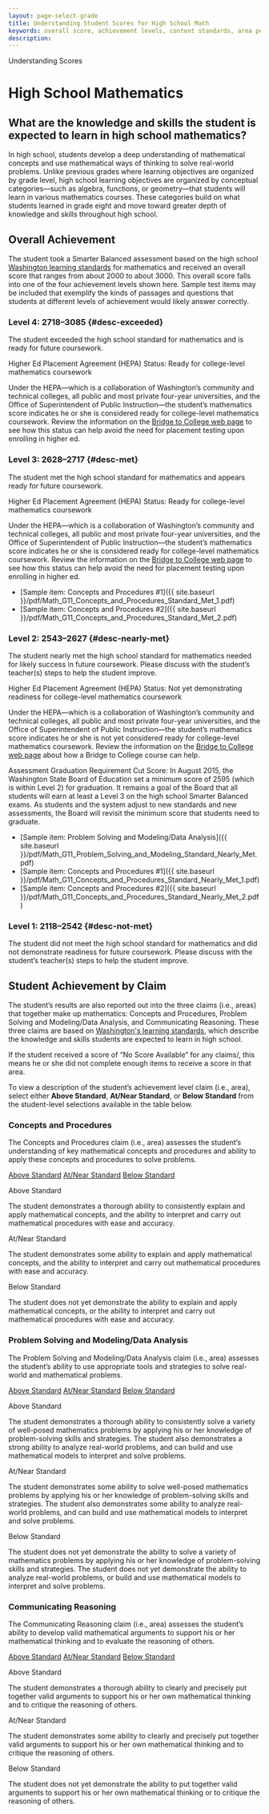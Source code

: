 ```yaml
---
layout: page-select-grade
title: Understanding Student Scores for High School Math
keywords: overall score, achievement levels, content standards, area performance level, EAP
description:
---
```


<div class="herring" markdown="1">

<span class="breadcrumb">Understanding Scores</span>

# High School Mathematics

## What are the knowledge and skills the student is expected to learn in high school mathematics?

In high school, students develop a deep understanding of mathematical concepts and use mathematical ways of thinking to solve real-world problems. Unlike previous grades where learning objectives are organized by grade level, high school learning objectives are organized by conceptual categories—such as algebra, functions, or geometry—that students will learn in various mathematics courses. These categories build on what students learned in grade eight and move toward greater depth of knowledge and skills throughout high school.

## Overall Achievement

The student took a Smarter Balanced assessment based on the high school [Washington learning standards](http://www.k12.wa.us/CurriculumInstruct/default.aspx)
 for mathematics and received an overall score that ranges from about 2000 to about 3000. This overall score falls into one of the four achievement levels shown here. Sample test items may be included that exemplify the kinds of passages and questions that students at different levels of achievement would likely answer correctly.

<div class="accordion" markdown="1">

### Level 4: 2718–3085 {#desc-exceeded}

The student exceeded the high school standard for mathematics and is ready for future coursework.

Higher Ed Placement Agreement (HEPA) Status: Ready for college-level mathematics coursework

Under the HEPA—which is a collaboration of Washington’s community and technical colleges, all public and most private four-year universities, and the Office of Superintendent of Public Instruction—the student’s mathematics score indicates he or she is considered ready for college-level mathematics coursework. Review the information on the [Bridge to College web page](http://www.k12.wa.us/CurriculumInstruct/BridgetoCollege/) to see how this status can help avoid the need for placement testing upon enrolling in higher ed.

</div>
<div class="accordion" markdown="1">

### Level 3: 2628–2717 {#desc-met}

The student met the high school standard for mathematics and appears ready for future coursework.

Higher Ed Placement Agreement (HEPA) Status: Ready for college-level mathematics coursework

Under the HEPA—which is a collaboration of Washington’s community and technical colleges, all public and most private four-year universities, and the Office of Superintendent of Public Instruction—the student’s mathematics score indicates he or she is considered ready for college-level mathematics coursework. Review the information on the [Bridge to College web page](http://www.k12.wa.us/CurriculumInstruct/BridgetoCollege/) to see how this status can help avoid the need for placement testing upon enrolling in higher ed.

- [Sample item: Concepts and Procedures #1]({{ site.baseurl }}/pdf/Math_G11_Concepts_and_Procedures_Standard_Met_1.pdf)
- [Sample item: Concepts and Procedures #2]({{ site.baseurl }}/pdf/Math_G11_Concepts_and_Procedures_Standard_Met_2.pdf)

</div>
<div class="accordion" markdown="1">

### Level 2: 2543–2627  {#desc-nearly-met}

The student nearly met the high school standard for mathematics needed for likely success in future coursework. Please discuss with the student’s teacher(s) steps to help the student improve.

Higher Ed Placement Agreement (HEPA) Status: Not yet demonstrating readiness for college-level mathematics coursework

Under the HEPA—which is a collaboration of Washington’s community and technical colleges, all public and most private four-year universities, and the Office of Superintendent of Public Instruction—the student’s mathematics score indicates he or she is not yet considered ready for college-level mathematics coursework. Review the information on the [Bridge to College web page](http://www.k12.wa.us/CurriculumInstruct/BridgetoCollege/) about how a Bridge to College course can help.

Assessment Graduation Requirement Cut Score: In August 2015, the Washington State Board of Education set a minimum score of 2595 (which is within Level 2) for graduation. It remains a goal of the Board that all students will earn at least a Level 3 on the high school Smarter Balanced exams. As students and the system adjust to new standards and new assessments, the Board will revisit the minimum score that students need to graduate.

- [Sample item: Problem Solving and Modeling/Data Analysis]({{ site.baseurl }}/pdf/Math_G11_Problem_Solving_and_Modeling_Standard_Nearly_Met.pdf)
- [Sample item: Concepts and Procedures #1]({{ site.baseurl }}/pdf/Math_G11_Concepts_and_Procedures_Standard_Nearly_Met_1.pdf)
- [Sample item: Concepts and Procedures #2]({{ site.baseurl }}/pdf/Math_G11_Concepts_and_Procedures_Standard_Nearly_Met_2.pdf)

</div>
<div class="accordion" markdown="1">

### Level 1: 2118–2542 {#desc-not-met}

The student did not meet the high school standard for mathematics and did not demonstrate readiness for future coursework. Please discuss with the student’s teacher(s) steps to help the student improve.

</div>

## Student Achievement by Claim

The student’s results are also reported out into the three claims (i.e., areas) that together make up mathematics: Concepts and Procedures, Problem Solving and Modeling/Data Analysis, and Communicating Reasoning. These three claims are based on [Washington's learning standards](http://www.k12.wa.us/CurriculumInstruct/default.aspx), which describe the knowledge and skills students are expected to learn in high school.

If the student received a score of “No Score Available” for any claims/, this means he or she did not complete enough items to receive a score in that area.

To view a description of the student’s achievement level claim (i.e., area), select either **Above Standard**, **At/Near Standard**, or **Below Standard** from the student-level selections available in the table below.

<div class="by-claim concepts">
	<div class="claim">
		<h3>Concepts and Procedures</h3>
		<p>The Concepts and Procedures claim (i.e., area) assesses the student’s understanding of key mathematical concepts and procedures and ability to apply these concepts and procedures to solve problems.</p>
	</div>
	<div class="standards" aria-live="polite">
		<div class="triggers" aria-hidden="true">
			<a href="" id="trigger-concepts-above">Above Standard</a>
			<a href="" id="trigger-concepts-near">At/Near Standard</a>
			<a href="" id="trigger-concepts-below">Below Standard</a>
		</div>
		<div id="concepts-above" class="std">
			<p class="hide">Above Standard</p>
			<p>The student demonstrates a thorough ability to consistently explain and apply mathematical concepts, and the ability to interpret and carry out mathematical procedures with ease and accuracy.</p>
		</div>
		<div id="concepts-near" class="std">
			<p class="hide">At/Near Standard</p>
			<p>The student demonstrates some ability to explain and apply mathematical concepts, and the ability to interpret and carry out mathematical procedures with ease and accuracy.</p>
		</div>
		<div id="concepts-below" class="std">
			<p class="hide">Below Standard</p>
			<p>The student does not yet demonstrate the ability to explain and apply mathematical concepts, or the ability to interpret and carry out mathematical procedures with ease and accuracy.</p>
		</div>
	</div>
	<div class="clear"></div>
</div>

<div class="by-claim solving">
	<div class="claim">
		<h3>Problem Solving and Modeling/Data Analysis</h3>
		<p>The Problem Solving and Modeling/Data Analysis claim (i.e., area) assesses the student’s ability to use appropriate tools and strategies to solve real-world and mathematical problems.</p>
	</div>
	<div class="standards" aria-live="polite">
		<div class="triggers" aria-hidden="true">
			<a href="" id="trigger-solving-above">Above Standard</a>
			<a href="" id="trigger-solving-near">At/Near Standard</a>
			<a href="" id="trigger-solving-below">Below Standard</a>
		</div>
		<div id="solving-above" class="std">
			<p class="hide">Above Standard</p>
			<p>The student demonstrates a thorough ability to consistently solve a variety of well-posed mathematics problems by applying his or her knowledge of problem-solving skills and strategies. The student also demonstrates a strong ability to analyze real-world problems, and can build and use mathematical models to interpret and solve problems.</p>
		</div>
		<div id="solving-near" class="std">
			<p class="hide">At/Near Standard</p>
			<p>The student demonstrates some ability to solve well-posed mathematics problems by applying his or her knowledge of problem-solving skills and strategies. The student also demonstrates some ability to analyze real-world problems, and can build and use mathematical models to interpret and solve problems.</p>
		</div>
		<div id="solving-below" class="std">
			<p class="hide">Below Standard</p>
			<p>The student does not yet demonstrate the ability to solve a variety of mathematics problems by applying his or her knowledge of problem-solving skills and strategies. The student does not yet demonstrate the ability to analyze real-world problems, or build and use mathematical models to interpret and solve problems.</p>
		</div>
	</div>
	<div class="clear"></div>
</div>

<div class="by-claim reasoning">
	<div class="claim">
		<h3>Communicating Reasoning </h3>
		<p>The Communicating Reasoning claim (i.e., area) assesses the student’s ability to develop valid mathematical arguments to support his or her mathematical thinking and to evaluate the reasoning of others.</p>
	</div>
	<div class="standards" aria-live="polite">
		<div class="triggers" aria-hidden="true">
			<a href="" id="trigger-reasoning-above">Above Standard</a>
			<a href="" id="trigger-reasoning-near">At/Near Standard</a>
			<a href="" id="trigger-reasoning-below">Below Standard</a>
		</div>
		<div id="reasoning-above" class="std">
			<p class="hide">Above Standard</p>
			<p>The student demonstrates a thorough ability to clearly and precisely put together valid arguments to support his or her own mathematical thinking and to critique the reasoning of others.</p>
		</div>
		<div id="reasoning-near" class="std">
			<p class="hide">At/Near Standard</p>
			<p>The student demonstrates some ability to clearly and precisely put together valid arguments to support his or her own mathematical thinking and to critique the reasoning of others.</p>
		</div>
		<div id="reasoning-below" class="std">
			<p class="hide">Below Standard</p>
			<p>The student does not yet demonstrate the ability to put together valid arguments to support his or her own mathematical thinking or to critique the reasoning of others.</p>
		</div>
	</div>
	<div class="clear"></div>
</div>

</div><!-- /.herring -->
